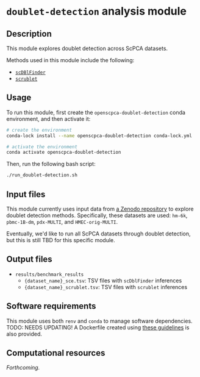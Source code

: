 # `doublet-detection` analysis module

## Description

This module explores doublet detection across ScPCA datasets.

Methods used in this module include the following:

- [`scDBlFinder`](https://bioconductor.org/packages/release/bioc/html/scDblFinder.html)
- [`scrublet`](https://github.com/swolock/scrublet)


## Usage

To run this module, first create the `openscpca-doublet-detection` conda environment, and then activate it:

```sh
# create the environment
conda-lock install --name openscpca-doublet-detection conda-lock.yml

# activate the environment
conda activate openscpca-doublet-detection
```

Then, run the following bash script:

```sh
./run_doublet-detection.sh
```

## Input files

This module currently uses input data from [a Zenodo repository](https://doi.org/10.5281/zenodo.4562782) to explore doublet detection methods.
Specifically, these datasets are used: `hm-6k`, `pbmc-1B-dm`, `pdx-MULTI`, and `HMEC-orig-MULTI`.

Eventually, we'd like to run all ScPCA datasets through doublet detection, but this is still TBD for this specific module.

## Output files

- `results/benchmark_results`
    - `{dataset_name}_sce.tsv`: TSV files with `scDblFinder` inferences
    - `{dataset_name}_scrublet.tsv`: TSV files with `scrublet` inferences

## Software requirements

This module uses both `renv` and `conda` to manage software dependencies.
TODO: NEEDS UPDATING! A Dockerfile created using [these guidelines](https://openscpca.readthedocs.io/en/latest/software-platforms/docker/docker-images/#r-based-images) is also provided.

## Computational resources

_Forthcoming._
